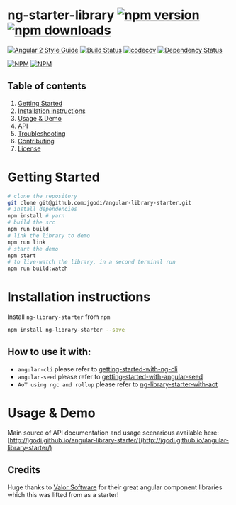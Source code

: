# ng-starter-library [![npm version](https://badge.fury.io/js/ng-starter-library.svg)](http://badge.fury.io/js/ng-starter-library) [![npm downloads](https://img.shields.io/npm/dm/ng-starter-library.svg)](https://npmjs.org/ng-starter-library)

[![Angular 2 Style Guide](https://mgechev.github.io/angular2-style-guide/images/badge.svg)](https://angular.io/styleguide)
[![Build Status](https://travis-ci.org/jgodi/angular-library-starter.svg?branch=master)](https://travis-ci.org/jgodi/angular-library-starter)
[![codecov](https://codecov.io/gh/jgodi/angular-library-starter/branch/master/graph/badge.svg)](https://codecov.io/gh/jgodi/angular-library-starter)
[![Dependency Status](https://david-dm.org/jgodi/angular-library-starter.svg)](https://david-dm.org/jgodi/angular-library-starter)

[![NPM](https://nodei.co/npm/ng-starter-library.png?downloads=true&downloadRank=true&stars=true)](https://npmjs.org/ng-starter-library)
[![NPM](https://nodei.co/npm-dl/ng-starter-library.png?height=3&months=9)](https://npmjs.org/ng-starter-library)

## Table of contents
1. [Getting Started](#getting-started)
2. [Installation instructions](#installation-instructions)
3. [Usage & Demo](#usage--demo)
4. [API](#api)
5. [Troubleshooting](#troubleshooting)
6. [Contributing](#contribution)
7. [License](#license)

# Getting Started

```bash
# clone the repository
git clone git@github.com:jgodi/angular-library-starter.git
# install dependencies
npm install # yarn
# build the src
npm run build
# link the library to demo
npm run link
# start the demo
npm start
# to live-watch the library, in a second terminal run
npm run build:watch
```

# Installation instructions

Install `ng-library-starter` from `npm`
```bash
npm install ng-library-starter --save
```

## How to use it with:
 - `angular-cli` please refer to [getting-started-with-ng-cli](https://github.com/jgodi/angular-library-starter/blob/master/docs/getting-started/ng-cli.md)
 - `angular-seed` please refer to [getting-started-with-angular-seed](https://github.com/jgodi/angular-library-starter/blob/master/docs/getting-started/angular-seed.md)
 - `AoT using ngc and rollup` please refer to [ng-library-starter-with-aot](https://github.com/jgodi/angular-library-starter/blob/master/docs/getting-started/aot.md)

# Usage & Demo

Main source of API documentation and usage scenarious available here:
[http://jgodi.github.io/angular-library-starter/](http://jgodi.github.io/angular-library-starter/)

## Credits
Huge thanks to [Valor Software](https://github.com/valor-software) for their great angular component libraries which this was lifted from as a starter!